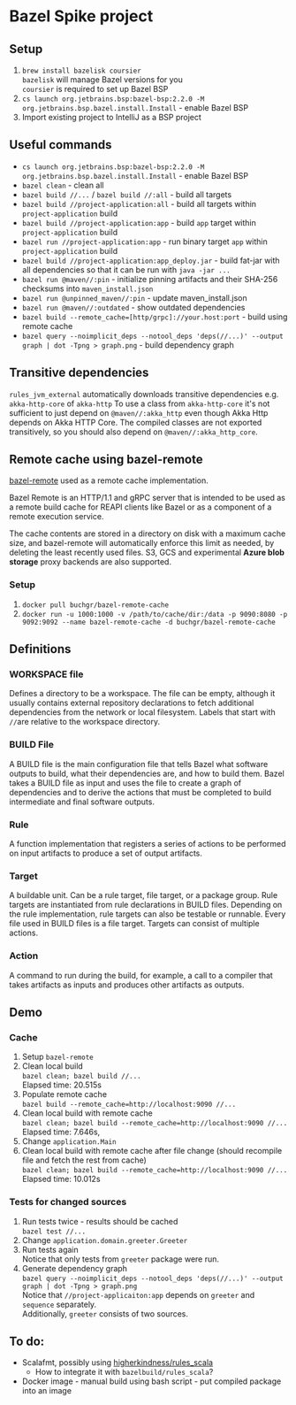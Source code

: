 # Bazel Spike project

## Setup

1. `brew install bazelisk coursier`  
   `bazelisk` will manage Bazel versions for you  
   `coursier` is required to set up Bazel BSP
2. `cs launch org.jetbrains.bsp:bazel-bsp:2.2.0 -M org.jetbrains.bsp.bazel.install.Install` - enable Bazel BSP
3. Import existing project to IntelliJ as a BSP project

## Useful commands

- `cs launch org.jetbrains.bsp:bazel-bsp:2.2.0 -M org.jetbrains.bsp.bazel.install.Install` - enable Bazel BSP
- `bazel clean` - clean all
- `bazel build //...` / `bazel build //:all` - build all targets
- `bazel build //project-application:all` - build all targets within `project-application` build
- `bazel build //project-application:app` - build `app` target within `project-application`
  build
- `bazel run //project-application:app` - run binary target `app` within `project-application`
  build
- `bazel build //project-application:app_deploy.jar` - build fat-jar with all dependencies so that it can
  be run with `java -jar ...`
- `bazel run @maven//:pin` - initialize pinning artifacts and their SHA-256 checksums into `maven_install.json`
- `bazel run @unpinned_maven//:pin` - update maven_install.json
- `bazel run @maven//:outdated` - show outdated dependencies
- `bazel build --remote_cache=[http/grpc]://your.host:port` - build using remote cache
- `bazel query --noimplicit_deps --notool_deps 'deps(//...)' --output graph | dot -Tpng > graph.png` - build dependency
  graph

## Transitive dependencies

`rules_jvm_external` automatically downloads transitive dependencies e.g. `akka-http-core` of `akka-http`
To use a class from `akka-http-core` it's not sufficient to just depend on `@maven//:akka_http` even though Akka Http
depends on Akka HTTP Core.
The compiled classes are not exported transitively, so you should also depend on `@maven//:akka_http_core`.

## Remote cache using bazel-remote

[bazel-remote](https://github.com/buchgr/bazel-remote) used as a remote cache implementation.

Bazel Remote is an HTTP/1.1 and gRPC server that is intended to be used as a remote build cache for REAPI clients like
Bazel or as a component of a remote execution service.

The cache contents are stored in a directory on disk with a maximum cache size, and bazel-remote will automatically
enforce this limit as needed, by deleting the least recently used files.
S3, GCS and experimental **Azure blob storage** proxy backends are also supported.

### Setup

1. `docker pull buchgr/bazel-remote-cache`
2. `docker run -u 1000:1000 -v /path/to/cache/dir:/data -p 9090:8080 -p 9092:9092 --name bazel-remote-cache -d buchgr/bazel-remote-cache`

## Definitions

### WORKSPACE file

Defines a directory to be a workspace.
The file can be empty, although it usually contains external repository declarations to fetch additional dependencies
from the network or local filesystem.
Labels that start with `//`are relative to the workspace directory.

### BUILD File

A BUILD file is the main configuration file that tells Bazel what software outputs to build, what their dependencies
are, and how to build them.
Bazel takes a BUILD file as input and uses the file to create a graph of dependencies and to derive the actions that
must be completed to build intermediate and final software outputs.

### Rule

A function implementation that registers a series of actions to be performed on input artifacts to produce a set of
output artifacts.

### Target

A buildable unit.
Can be a rule target, file target, or a package group.
Rule targets are instantiated from rule declarations in BUILD files.
Depending on the rule implementation, rule targets can also be testable or runnable.
Every file used in BUILD files is a file target.
Targets can consist of multiple actions.

### Action

A command to run during the build, for example, a call to a compiler that takes artifacts as inputs and produces other
artifacts as outputs.

## Demo

### Cache

1. Setup `bazel-remote`
2. Clean local build  
   `bazel clean; bazel build //...`  
   Elapsed time: 20.515s
3. Populate remote cache  
   `bazel build --remote_cache=http://localhost:9090 //...`
4. Clean local build with remote cache  
   `bazel clean; bazel build --remote_cache=http://localhost:9090 //...`  
   Elapsed time: 7.646s,
5. Change `application.Main`
6. Clean local build with remote cache after file change (should recompile file and fetch the rest from cache)  
   `bazel clean; bazel build --remote_cache=http://localhost:9090 //...`  
   Elapsed time: 10.012s

### Tests for changed sources

1. Run tests twice - results should be cached  
   `bazel test //...`
2. Change `application.domain.greeter.Greeter`
3. Run tests again  
   Notice that only tests from `greeter` package were run.
4. Generate dependency graph  
   `bazel query --noimplicit_deps --notool_deps 'deps(//...)' --output graph | dot -Tpng > graph.png`  
   Notice that `//project-applicaiton:app` depends on `greeter` and `sequence` separately.  
   Additionally, `greeter` consists of two sources.

## To do:

- Scalafmt, possibly using
  [higherkindness/rules_scala](https://github.com/higherkindness/rules_scala/blob/master/docs/scalafmt.md)
    - How to integrate it with `bazelbuild/rules_scala`?
- Docker image - manual build using bash script - put compiled package into an image
